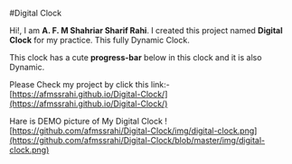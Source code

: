 #Digital Clock

Hi!, I am **A. F. M Shahriar Sharif Rahi**. I created this project named **Digital Clock** for my practice.
This fully Dynamic Clock.

This clock has a cute **progress-bar** below in this clock and it is also Dynamic.

Please Check my project by click this link:- [https://afmssrahi.github.io/Digital-Clock/](https://afmssrahi.github.io/Digital-Clock/)

Hare is DEMO picture of My Digital Clock
![https://github.com/afmssrahi/Digital-Clock/img/digital-clock.png](https://github.com/afmssrahi/Digital-Clock/blob/master/img/digital-clock.png)
